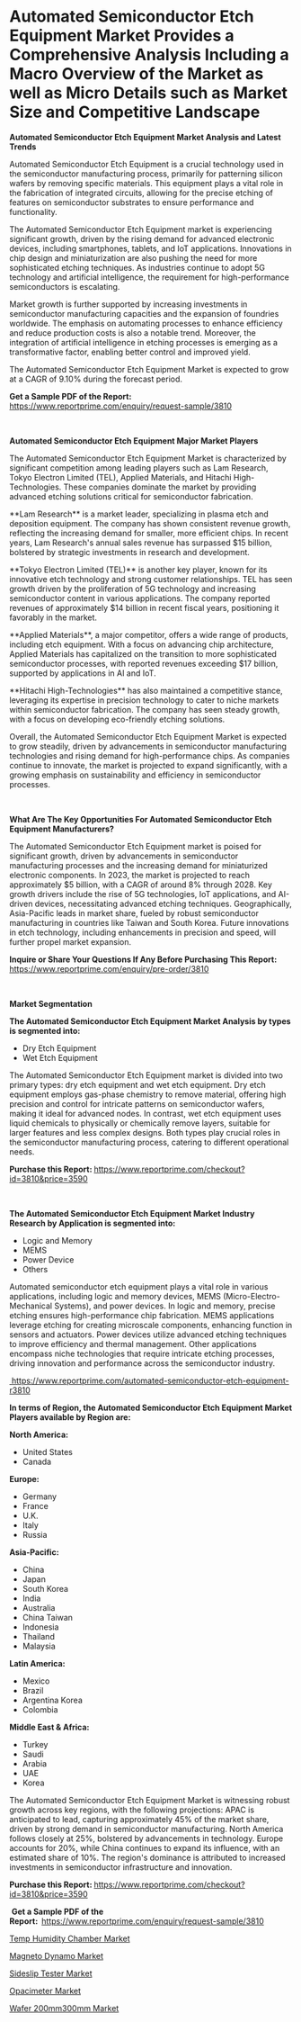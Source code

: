 <p><h1>Automated Semiconductor Etch Equipment Market Provides a Comprehensive Analysis Including a Macro Overview of the Market as well as Micro Details such as Market Size and Competitive Landscape</h1></p><p><strong>Automated Semiconductor Etch Equipment Market Analysis and Latest Trends</strong></p>
<p><p>Automated Semiconductor Etch Equipment is a crucial technology used in the semiconductor manufacturing process, primarily for patterning silicon wafers by removing specific materials. This equipment plays a vital role in the fabrication of integrated circuits, allowing for the precise etching of features on semiconductor substrates to ensure performance and functionality.</p><p>The Automated Semiconductor Etch Equipment market is experiencing significant growth, driven by the rising demand for advanced electronic devices, including smartphones, tablets, and IoT applications. Innovations in chip design and miniaturization are also pushing the need for more sophisticated etching techniques. As industries continue to adopt 5G technology and artificial intelligence, the requirement for high-performance semiconductors is escalating.</p><p>Market growth is further supported by increasing investments in semiconductor manufacturing capacities and the expansion of foundries worldwide. The emphasis on automating processes to enhance efficiency and reduce production costs is also a notable trend. Moreover, the integration of artificial intelligence in etching processes is emerging as a transformative factor, enabling better control and improved yield.</p><p>The Automated Semiconductor Etch Equipment Market is expected to grow at a CAGR of 9.10% during the forecast period.</p></p>
<p><strong>Get a Sample PDF of the Report:&nbsp;</strong> <a href="https://www.reportprime.com/enquiry/request-sample/3810">https://www.reportprime.com/enquiry/request-sample/3810</a></p>
<p>&nbsp;</p>
<p><strong>Automated Semiconductor Etch Equipment Major Market Players</strong></p>
<p><p>The Automated Semiconductor Etch Equipment Market is characterized by significant competition among leading players such as Lam Research, Tokyo Electron Limited (TEL), Applied Materials, and Hitachi High-Technologies. These companies dominate the market by providing advanced etching solutions critical for semiconductor fabrication.</p><p>**Lam Research** is a market leader, specializing in plasma etch and deposition equipment. The company has shown consistent revenue growth, reflecting the increasing demand for smaller, more efficient chips. In recent years, Lam Research's annual sales revenue has surpassed $15 billion, bolstered by strategic investments in research and development.</p><p>**Tokyo Electron Limited (TEL)** is another key player, known for its innovative etch technology and strong customer relationships. TEL has seen growth driven by the proliferation of 5G technology and increasing semiconductor content in various applications. The company reported revenues of approximately $14 billion in recent fiscal years, positioning it favorably in the market.</p><p>**Applied Materials**, a major competitor, offers a wide range of products, including etch equipment. With a focus on advancing chip architecture, Applied Materials has capitalized on the transition to more sophisticated semiconductor processes, with reported revenues exceeding $17 billion, supported by applications in AI and IoT.</p><p>**Hitachi High-Technologies** has also maintained a competitive stance, leveraging its expertise in precision technology to cater to niche markets within semiconductor fabrication. The company has seen steady growth, with a focus on developing eco-friendly etching solutions.</p><p>Overall, the Automated Semiconductor Etch Equipment Market is expected to grow steadily, driven by advancements in semiconductor manufacturing technologies and rising demand for high-performance chips. As companies continue to innovate, the market is projected to expand significantly, with a growing emphasis on sustainability and efficiency in semiconductor processes.</p></p>
<p>&nbsp;</p>
<p><strong>What Are The Key Opportunities For Automated Semiconductor Etch Equipment Manufacturers?</strong></p>
<p><p>The Automated Semiconductor Etch Equipment market is poised for significant growth, driven by advancements in semiconductor manufacturing processes and the increasing demand for miniaturized electronic components. In 2023, the market is projected to reach approximately $5 billion, with a CAGR of around 8% through 2028. Key growth drivers include the rise of 5G technologies, IoT applications, and AI-driven devices, necessitating advanced etching techniques. Geographically, Asia-Pacific leads in market share, fueled by robust semiconductor manufacturing in countries like Taiwan and South Korea. Future innovations in etch technology, including enhancements in precision and speed, will further propel market expansion.</p></p>
<p><strong>Inquire or Share Your Questions If Any Before Purchasing This Report:</strong> <a href="https://www.reportprime.com/enquiry/pre-order/3810">https://www.reportprime.com/enquiry/pre-order/3810</a></p>
<p>&nbsp;</p>
<p><strong>Market Segmentation</strong></p>
<p><strong>The Automated Semiconductor Etch Equipment Market Analysis by types is segmented into:</strong></p>
<p><ul><li>Dry Etch Equipment</li><li>Wet Etch Equipment</li></ul></p>
<p><p>The Automated Semiconductor Etch Equipment market is divided into two primary types: dry etch equipment and wet etch equipment. Dry etch equipment employs gas-phase chemistry to remove material, offering high precision and control for intricate patterns on semiconductor wafers, making it ideal for advanced nodes. In contrast, wet etch equipment uses liquid chemicals to physically or chemically remove layers, suitable for larger features and less complex designs. Both types play crucial roles in the semiconductor manufacturing process, catering to different operational needs.</p></p>
<p><strong>Purchase this Report:&nbsp;</strong><a href="https://www.reportprime.com/checkout?id=3810&price=3590">https://www.reportprime.com/checkout?id=3810&price=3590</a></p>
<p>&nbsp;</p>
<p><strong>The Automated Semiconductor Etch Equipment Market Industry Research by Application is segmented into:</strong></p>
<p><ul><li>Logic and Memory</li><li>MEMS</li><li>Power Device</li><li>Others</li></ul></p>
<p><p>Automated semiconductor etch equipment plays a vital role in various applications, including logic and memory devices, MEMS (Micro-Electro-Mechanical Systems), and power devices. In logic and memory, precise etching ensures high-performance chip fabrication. MEMS applications leverage etching for creating microscale components, enhancing function in sensors and actuators. Power devices utilize advanced etching techniques to improve efficiency and thermal management. Other applications encompass niche technologies that require intricate etching processes, driving innovation and performance across the semiconductor industry.</p></p>
<p><a href="https://www.reportprime.com/automated-semiconductor-etch-equipment-r3810">&nbsp;https://www.reportprime.com/automated-semiconductor-etch-equipment-r3810</a></p>
<p><strong>In terms of Region, the Automated Semiconductor Etch Equipment Market Players available by Region are:</strong></p>
<p>
    <p> <strong> North America: </strong>
        <ul>
            <li>United States</li>
            <li>Canada</li>
        </ul>
        </p> 
    <p> <strong> Europe: </strong>
        <ul>
            <li>Germany</li>
            <li>France</li>
            <li>U.K.</li>
            <li>Italy</li>
            <li>Russia</li>
        </ul>
        </p> 
    <p> <strong> Asia-Pacific: </strong>
        <ul>
            <li>China</li>
            <li>Japan</li>
            <li>South Korea</li>
            <li>India</li>
            <li>Australia</li>
            <li>China Taiwan</li>
            <li>Indonesia</li>
            <li>Thailand</li>
            <li>Malaysia</li>
        </ul>
        </p> 
    <p> <strong> Latin America: </strong>
        <ul>
            <li>Mexico</li>
            <li>Brazil</li>
            <li>Argentina Korea</li>
            <li>Colombia</li>
        </ul>
        </p> 
    <p> <strong> Middle East & Africa: </strong>
        <ul>
            <li>Turkey</li>
            <li>Saudi</li>
            <li>Arabia</li>
            <li>UAE</li>
            <li>Korea</li>
        </ul>
    </p>
    </p>
<p><p>The Automated Semiconductor Etch Equipment Market is witnessing robust growth across key regions, with the following projections: APAC is anticipated to lead, capturing approximately 45% of the market share, driven by strong demand in semiconductor manufacturing. North America follows closely at 25%, bolstered by advancements in technology. Europe accounts for 20%, while China continues to expand its influence, with an estimated share of 10%. The region's dominance is attributed to increased investments in semiconductor infrastructure and innovation.</p></p>
<p><strong>Purchase this Report: </strong><a href="https://www.reportprime.com/checkout?id=3810&price=3590">https://www.reportprime.com/checkout?id=3810&price=3590</a></p>
<p>&nbsp;<strong>Get a Sample PDF of the Report:&nbsp;&nbsp;</strong><a href="https://www.reportprime.com/enquiry/request-sample/3810">https://www.reportprime.com/enquiry/request-sample/3810</a></p>
<p><strong></strong></p>
<p><p><a href="https://www.linkedin.com/pulse/temp-humidity-chamber-market-share-size-trends-industry-wnnlc?trackingId=6aG3dej9Q0KhqJd0R1sKeQ%3D%3D">Temp Humidity Chamber Market</a></p><p><a href="https://www.linkedin.com/pulse/strategic-insights-global-magneto-dynamo-market-trends-eftyc?trackingId=dsIw%2BSoCTj%2Bhaxv3n7tVDA%3D%3D">Magneto Dynamo Market</a></p><p><a href="https://issuu.com/reportprime-2/docs/sideslip-tester-market-size-2030.pp_6eae1a7b309e78">Sideslip Tester Market</a></p><p><a href="https://issuu.com/reportprime-2/docs/opacimeter-market-size-2030.pptx_b4580446ee645c">Opacimeter Market</a></p><p><a href="https://github.com/CliffMedina6/Market-Research-Report-List-6/blob/main/wafer-200mm300mm-market.md">Wafer 200mm300mm Market</a></p></p>